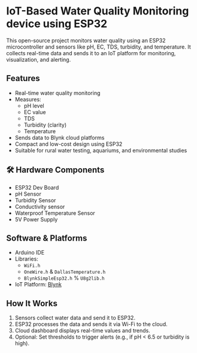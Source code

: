 
# IoT-Based Water Quality Monitoring device using ESP32

This open-source project monitors water quality using an ESP32 microcontroller and sensors like pH, EC, TDS, turbidity, and temperature. It collects real-time data and sends it to an IoT platform for monitoring, visualization, and alerting.

##  Features
- Real-time water quality monitoring
- Measures:
  - pH level
  - EC value
  - TDS
  - Turbidity (clarity)
  - Temperature
- Sends data to Blynk cloud platforms 
- Compact and low-cost design using ESP32
- Suitable for rural water testing, aquariums, and environmental studies

## 🛠 Hardware Components
- ESP32 Dev Board
- pH Sensor
- Turbidity Sensor
- Conductivity sensor
- Waterproof Temperature Sensor
- 5V Power Supply

##  Software & Platforms
- Arduino IDE
- Libraries:
  - `WiFi.h`
  - `OneWire.h` & `DallasTemperature.h`
  - `BlynkSimpleEsp32.h` % `U8g2lib.h`
- IoT Platform: [Blynk](https://blynk.cloud/dashboard/369854/global/devices/1/organization/369854/devices/1295413/dashboard)

##  How It Works
1. Sensors collect water data and send it to ESP32.
2. ESP32 processes the data and sends it via Wi-Fi to the cloud.
3. Cloud dashboard displays real-time values and trends.
4. Optional: Set thresholds to trigger alerts (e.g., if pH < 6.5 or turbidity is high).

